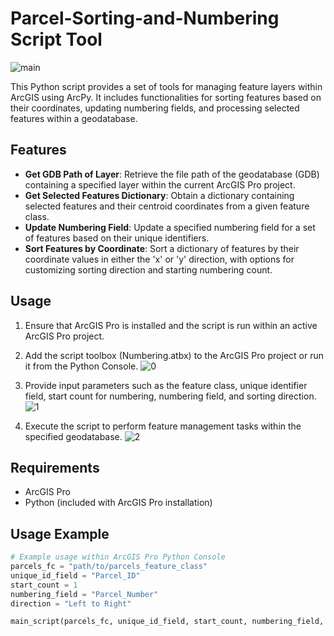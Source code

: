 # Parcel-Sorting-and-Numbering Script Tool
![main](https://github.com/Eng-Moka/Parcel-Sorting-and-Numbering/assets/132586649/9fb84a7a-876b-4696-af25-d67f70a33e62)

This Python script provides a set of tools for managing feature layers within ArcGIS using ArcPy.
It includes functionalities for sorting features based on their coordinates, updating numbering fields,
and processing selected features within a geodatabase.

## Features

- **Get GDB Path of Layer**: Retrieve the file path of the geodatabase (GDB) containing a specified layer within the current ArcGIS Pro project.
- **Get Selected Features Dictionary**: Obtain a dictionary containing selected features and their centroid coordinates from a given feature class.
- **Update Numbering Field**: Update a specified numbering field for a set of features based on their unique identifiers.
- **Sort Features by Coordinate**: Sort a dictionary of features by their coordinate values in either the 'x' or 'y' direction, with options for customizing sorting direction and starting numbering count.

## Usage

1. Ensure that ArcGIS Pro is installed and the script is run within an active ArcGIS Pro project.
2. Add the script toolbox (Numbering.atbx) to the ArcGIS Pro project or run it from the Python Console.
![0](https://github.com/Eng-Moka/Parcel-Sorting-and-Numbering/assets/132586649/04a92be6-3b52-4735-9efc-1d1371c964e8)

3. Provide input parameters such as the feature class, unique identifier field, start count for numbering, numbering field, and sorting direction.
![1](https://github.com/Eng-Moka/Parcel-Sorting-and-Numbering/assets/132586649/fa06389d-9a4f-4604-8c42-b3c18a4b1f97)

4. Execute the script to perform feature management tasks within the specified geodatabase.
![2](https://github.com/Eng-Moka/Parcel-Sorting-and-Numbering/assets/132586649/867a879a-9cdb-414c-9072-59ec8796a269)

## Requirements

- ArcGIS Pro
- Python (included with ArcGIS Pro installation)

## Usage Example

```python
# Example usage within ArcGIS Pro Python Console
parcels_fc = "path/to/parcels_feature_class"
unique_id_field = "Parcel_ID"
start_count = 1
numbering_field = "Parcel_Number"
direction = "Left to Right"

main_script(parcels_fc, unique_id_field, start_count, numbering_field, direction)
